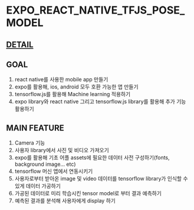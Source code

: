 # EXPO_REACT_NATIVE_TFJS_POSE_MODEL

## [DETAIL](https://www.notion.so/React-Native-TFJS-Pose-Detector-APP-7cb211e9e0ae4417904ca7803ee8f723)

## GOAL
1. react native를 사용한 mobile app 만들기
2. expo를 활용해, ios, android 모두 호환 가능한 앱 만들기
3. tensorflow.js를 활용해 Machine learning 적용하기
4. expo library와 react native 그리고 tensorflow.js library를 활용해 추가 기능 활용하기

## MAIN FEATURE
1. Camera 기능
2. 사용자 library에서 사진 및 비디오 가져오기
3. expo를 활용해 기초 어플 assets에 필요한 데이터 사전 구성하기(fonts, background image... etc)    
4. tensorflow 머신 앱에서 연동시키기
5. 사용자로부터 받아온 image 및 video 데이터를 tensorflow library가 인식할 수 있게 데이터 가공하기
6. 가공된 데이터로 미리 학습시킨 tensor model로 부터 결과 예측하기
7. 예측된 결과를 분석해 사용자에게 display 하기 
